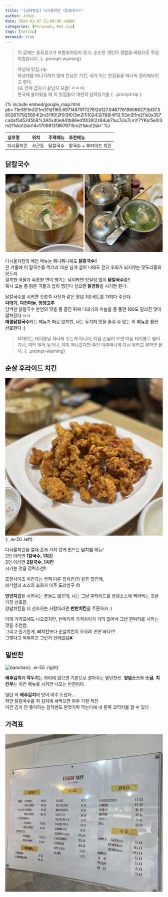 ```yaml
---
title: "[냥대맛집] 다시올치킨 (닭칼국수)"
author: Johin
date: 2024-03-07 21:00:00 +0900
categories: [Personal, Mat.zip]
tags: [matzip]
mermaid: true
---
```


> 이 글에는 유료광고가 포함되어있지 않고, 순수한 개인의 경험을 바탕으로 작성되었습니다.
{: .prompt-warning}

> 하냥대 맛집.zip  
> 하냥대를 떠나기까지 얼마 안남은 기간, 내가 아는 맛집들을 하나씩 정리해보려고 한다.   
> (또 언제 갑자기 끝날지 모름! ㅋㅋㅋ)   
> 한국에 돌아왔을 때 이 맛집들이 여전히 남아있기를
{: .prompt-tip }

{% include embed/google_map.html pb='!1m18!1m12!1m3!1d1165.6971467917278!2d127.04677619806627!3d37.56026117925654!2m3!1f0!2f0!3f0!3m2!1i1024!2i768!4f13.1!3m3!1m2!1s0x357ca4af5d5245b9%3A0xd0e941b88ed1f439!2z64uk7Iuc7Jis7LmY7YKo!5e0!3m2!1sko!2skr!4v1709813186767!5m2!1sko!2skr' %}

| 상호명    | 위치     | 주력메뉴 | 추천메뉴                      |
|:----------|:-------|:--------|:----------------------|
| 다시올치킨 | 사근동 | 닭칼국수 | 칼국수 + 후라이드 치킨 |

## 닭칼국수

![kalgooksu](/assets/img/20240307/kalgooksu.png)

다시올치킨의 메인 메뉴는 뭐니뭐니해도 **닭칼국수**!!  
한 겨울에 이 칼국수를 먹으러 10분 넘게 걸어 나와도 전혀 후회가 되지않는 맛도리중의 맛도리  
걸쭉한 국물과 두툼한 면이 땡기는 날이라면 망설임 없이 **닭칼국수**를!!  
혹시 오늘 좀 맑은 국물과 밥이 땡긴다 싶으면 **닭곰탕**을 시키면 된다.

닭칼국수를 시키면 오른쪽 사진과 같은 양념 3종세트를 가져다 주신다.  
**다대기**, **다진마늘**, **청양고추**  
담백한 닭칼국수 본연의 맛을 좀 즐긴 뒤에 다대기와 마늘을 좀 풀면 180도 달라진 맛이 펼쳐진다 ㅠㅠ  
**매콤닭칼국수**라는 메뉴가 따로 있지만, 나는 두가지 맛을 즐길 수 있는 이 메뉴를 훨씬 선호한다 :)

> 다대기는 테이블당 하나씩 주는게 아니라, 다음 손님이 오면 다음 테이블로 넘어가니,
> 미리 덜어 놓거나, 이미 떠나갔다면 주인 아주머니께 다시 달라고 말하면 된다.
{: .prompt-warning}

## 순살 후라이드 치킨

![chicken](/assets/img/20240307/chicken.JPG){: .w-50 .left}

다시올치킨을 절대 혼자 가지 않게 만드는 납치범 메뉴!  
2인 이라면 **1칼국수, 1치킨**  
3인 이라면 **2칼국수, 1치킨**  
시키는 것을 강력추천!!  
 
프랜차이즈 치킨과는 전혀 다른 집치킨(?) 같은 맛인데,  
바삭함과 소스의 조화가 아주 도라방구 🙃  

**반반치킨**을 시키시는 분들도 많은데, 나는 그냥 후라이드를 양념소스에 찍어먹는 것을 가장 선호함.  
양념치킨을 더 선호하는 사람이라면 **반반치킨**을 주문하자 :)  

아래 가격표에도 나오겠지만, 반마리와 가격차이가 거의 없어서 그냥 한마리를 시키는 것을 추천함.  
그리고 신기한게, 뼈치킨보다 순살치킨이 오히려 *천원* 싸다??  
그렇다고 퍽퍽하고 그런거 전혀없음❌  


## 밑반찬

![banchan](/assets/img/20240307/banchan.JPG){: .w-50 .right}

**배추김치**와 **깍두기**는 자리에 앉으면 기본으로 깔아주는 밑반찬쓰. **양념소스**와 **소금**, **치킨무**는 치킨 메뉴를 시키면 나오는 반찬이다.

일단 저 **배추김치**의 맛이 아주 도랐다...  
하얀 닭칼국수를 저 김치에 싸먹으면 아주 기절 직전  
이건 김치 안 좋아하는 침착맨도 한젓가락 먹는다에 내 왼쪽 코딱지를 걸 수 있다

## 가격표

![menu](/assets/img/20240307/menu.JPG)

